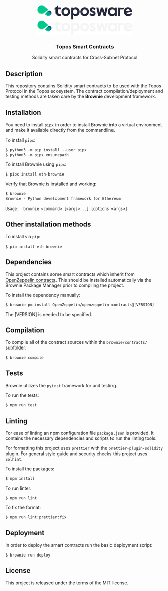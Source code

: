 
<div id="top"></div>
<!-- PROJECT LOGO -->
<br />
<div align="center">

  <img src="./.github/assets/logo.png#gh-light-mode-only" alt="Logo" width="300">
  <img src="./.github/assets/logo_dark.png#gh-dark-mode-only" alt="Logo" width="300">

  <h3 align="center">Topos Smart Contracts</h3>

  <p align="center">
    Solidity smart contracts for Cross-Subnet Protocol
  </p>
</div>

## Description

This repository contains Solidity smart contracts to be used with the Topos Protocol in the Topos ecosystem. The contract compilation/deployment and testing methods are taken care by the **Brownie** development framework.

## Installation

You need to install `pipx` in order to install Brownie into a virtual environment and make it available directly from the commandline.

To install `pipx`:
```
$ python3 -m pip install --user pipx
$ python3 -m pipx ensurepath
```

To install Brownie using `pipx`:
```
$ pipx install eth-brownie
```

Verify that Brownie is installed and working:
```
$ brownie
Brownie - Python development framework for Ethereum

Usage:  brownie <command> [<args>...] [options <args>]
```

## Other installation methods

To install via `pip`:
```
$ pip install eth-brownie
```

## Dependencies

This project contains some smart contracts which inherit from  [OpenZeppelin contracts](https://github.com/OpenZeppelin/openzeppelin-contracts). This should be installed automatically via the Brownie Package Manager prior to compiling the project.

To install the dependency manually:
```
$ brownie pm install OpenZeppelin/openzeppelin-contracts@[VERSION]
```
The [VERSION] is needed to be specified.

## Compilation

To compile all of the contract sources within the `brownie/contracts/` subfolder:
```
$ brownie compile
```

## Tests

Brownie utilizes the `pytest` framework for unit testing.

To run the tests:
```
$ npm run test
```

## Linting
For ease of linting an npm configuration file `package.json` is provided. It contains the necessary dependencies and scripts to run the linting tools.

For formatting this project uses `prettier` with the `prettier-plugin-solidity` plugin. For general style guide and security checks this project uses `Solhint`.

To install the packages:
```
$ npm install
```

To run linter:
```
$ npm run lint
```

To fix the format:
```
$ npm run lint:prettier:fix
```

## Deployment

In order to deploy the smart contracts run the basic deployment script:

```
$ brownie run deploy
```

## License

This project is released under the terms of the MIT license.
